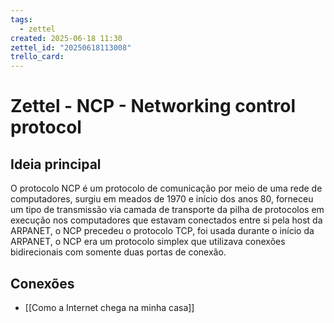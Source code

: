 ```yaml
---
tags:
  - zettel
created: 2025-06-18 11:30
zettel_id: "20250618113008"
trello_card:
---
```


# Zettel - NCP - Networking control protocol 

## Ideia principal

O protocolo NCP é um protocolo de comunicação por meio de uma rede de computadores, surgiu em meados de 1970 e início dos anos 80, forneceu um tipo de transmissão via camada de transporte da pilha de protocolos em execução nos computadores que estavam conectados entre si pela host da ARPANET, o NCP precedeu o protocolo TCP, foi usada durante o início da ARPANET, o NCP era um protocolo simplex que utilizava conexões bidirecionais com somente duas portas de conexão.

## Conexões

- [[Como a Internet chega na minha casa]]
